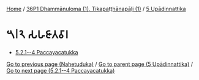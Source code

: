 
[Home](/) / [36P1 Dhammānuloma (1), Tikapaṭṭhānapāḷi (1)](../../36P1.md) / [5 Upādinnattika](../5.md)

# 𑁫𑁇𑁨 𑀲𑀳𑀚𑀸𑀢𑀯𑀸𑀭

* [5.2.1--4 Paccayacatukka](5.2/5.2.1--4.md)

[Go to previous page (Nahetuduka)](5.1/5.1.4/Nahetuduka.md) / [Go to parent page (5 Upādinnattika)](../5.md) / [Go to next page (5.2.1--4 Paccayacatukka)](5.2/5.2.1--4.md)


